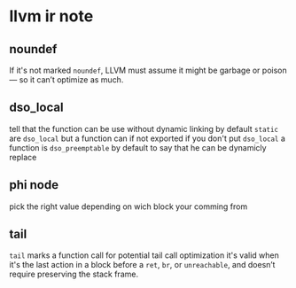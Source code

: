 # llvm ir note

## noundef 
If it's not marked `noundef`, LLVM must assume it might be garbage or poison — so it can’t optimize as much.

## dso_local
tell that the function can be use without dynamic linking
by default `static` are `dso_local` but a function can if not exported if you don't put `dso_local` a function is `dso_preemptable` by default to say that he can be dynamicly replace

## phi node
pick the right value depending on wich block your comming from

## tail
`tail` marks a function call for potential tail call optimization 
it's valid when it's the last action in a block before a `ret`, `br`, or `unreachable`, and doesn’t require preserving the stack frame.
